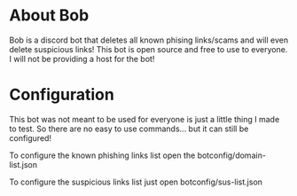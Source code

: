 
# About Bob

Bob is a discord bot that deletes all known phising links/scams 
and will even delete suspicious links! This bot is open source and free to use to everyone.
I will not be providing a host for the bot!

# Configuration
This bot was not meant to be used for everyone is just a 
little thing I made to test. So there are no easy to use commands... 
but it can still be configured!

To configure the known phishing links list open the botconfig/domain-list.json

To configure the suspicious links list just open botconfig/sus-list.json


